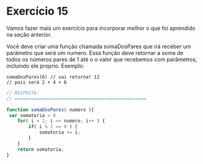 

# Exercício 15


Vamos fazer mais um exercício para incorporar melhor o que foi aprendido na seção anterior.


Você deve criar uma função chamada somaDosPares  que irá receber um parâmetro que será um numero. Essa função deve retornar a soma de todos os números pares de 1 até o o valor que recebemos com parâmetros, incluindo ele proprio. Exemplo:

    somaDosPares(6) // vai retornar 12
    // pois será 2 + 4 + 6


```javascript
// RESPOSTA:
// ================================================

function somaDosPares( numero ){
 var somatoria = 0
    for( i = 1; i <= numero; i++ ) {
        if( i % 2 == 0 ) {
            somatoria += i;
        }
    }
    return somatoria;
}


```
